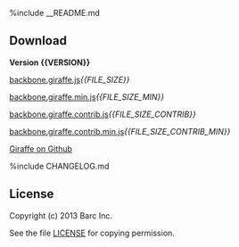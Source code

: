 %include __README.md

## Download

__Version {{VERSION}}__

<p>
<a href="https://raw.github.com/barc/backbone.giraffe/master/dist/backbone.giraffe.js" class="big-button">backbone.giraffe.js</a><em class="button-size-label">{{FILE_SIZE}}</em>
</p>
<p>
<a href="https://raw.github.com/barc/backbone.giraffe/master/dist/backbone.giraffe.min.js" class="big-button">backbone.giraffe.min.js</a><em class="button-size-label">{{FILE_SIZE_MIN}}</em>
</p>
<p>
<a href="https://raw.github.com/barc/backbone.giraffe/master/dist/backbone.giraffe.contrib.js" class="big-button big-green-button">backbone.giraffe.contrib.js</a><em class="button-size-label">{{FILE_SIZE_CONTRIB}}</em>
</p>
<p>
<a href="https://raw.github.com/barc/backbone.giraffe/master/dist/backbone.giraffe.contrib.min.js" class="big-button big-green-button">backbone.giraffe.contrib.min.js</a><em class="button-size-label">{{FILE_SIZE_CONTRIB_MIN}}</em>
</p>

[Giraffe on Github](https://github.com/barc/backbone.giraffe)

%include CHANGELOG.md

## License

Copyright (c) 2013 Barc Inc.

See the file [LICENSE](license.html) for copying permission.
